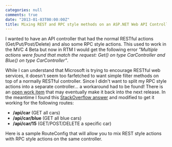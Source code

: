 ```yaml
---
categories: null
comments: true
date: "2013-01-03T00:00:00Z"
title: Mixing REST and RPC style methods on an ASP.NET Web API Controller
---
```


<p>I wanted to have an API controller that had the normal RESTful actions (Get/Put/Post/Delete) and also some RPC style actions. This used to work in the MVC 4 Beta but now in RTM I would get the following error <i>"Multiple actions were found that match the request: Get() on type CarController and Blue() on type CarController"</i>.</p>

<p>While I can understand that Microsoft is trying to encourage RESTful web services, it doesn't seem too farfetched to want simple filter methods on top of a normally RESTful controller. Since I didn't want to split my RPC style actions into a separate controller... a workaround had to be found! There is an <a href="http://aspnetwebstack.codeplex.com/workitem/184">open work item</a> that may eventually make it back into the next release. In the meantime I found this <a href="http://stackoverflow.com/a/11253940/808818">StackOverflow answer</a> and modified to get it working for the following routes:</p>

<ul>
    <li><b>/api/car</b> (GET all cars)</li>
    <li><b>/api/car/blue</b> (GET all blue cars)</li>
    <li><b>/api/car/15</b> (GET/POST/DELETE a specific car)</li>
</ul>

<p>Here is a sample RouteConfig that will allow you to mix REST style actions with RPC style actions on the same controller.</p>
<script src="https://gist.github.com/4444243.js"></script>